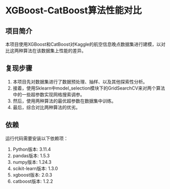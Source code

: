 # XGBoost-CatBoost算法性能对比
## 项目简介

本项目使用XGBoost和CatBoost对Kaggle的航空信息晚点数据集进行建模，以对比这两种算法在该数据集上性能的差异。

## 复现步骤
1. 本项目先对数据集进行了数据预处理、抽样、以及其他探索性分析。
2. 接着，使用Sklearn中model_selection模块下的GridSearchCV来对两个算法中的一些超参数实现网格搜索调参。
3. 然后，使用两种算法的最优超参数在数据集中训练。
4. 最后，综合对比两种算法的优劣。


## 依赖
运行代码需要安装以下依赖项：
1. Python版本: 3.11.4 
2. pandas版本: 1.5.3
3. numpy版本: 1.24.3
4. scikit-learn版本: 1.3.0
5. xgboost版本: 2.0.3
6. catboost版本: 1.2.2

